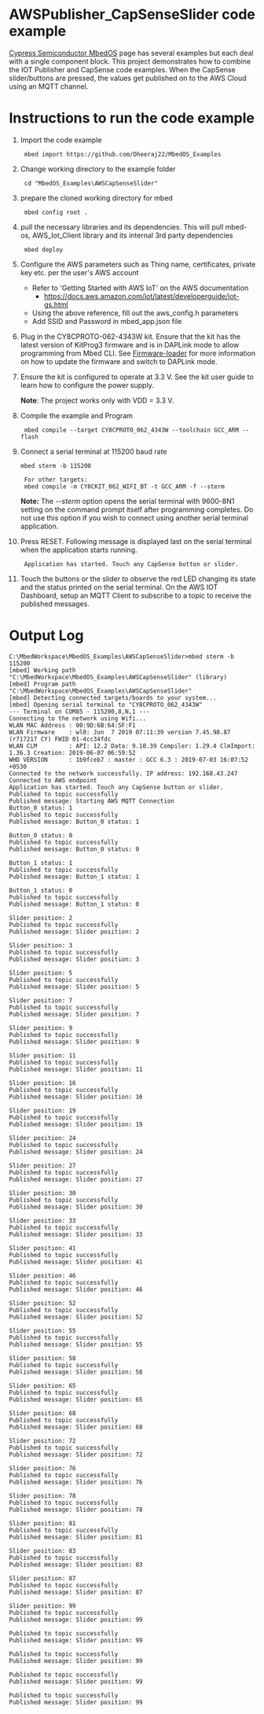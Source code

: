 # AWSPublisher_CapSenseSlider code example
[Cypress Semiconductor MbedOS](https://os.mbed.com/teams/Cypress/) page has several examples but each deal with a single component block. This project demonstrates how to combine the IOT Publisher and CapSense code examples. When the CapSense slider/buttons are pressed, the values get published on to the AWS Cloud using an MQTT channel.

# Instructions to run the code example

1. Import the code example

        mbed import https://github.com/Dheeraj22/MbedOS_Examples

2. Change working directory to the example folder  
   
        cd "MbedOS_Examples\AWSCapSenseSlider"

3. prepare the cloned working directory for mbed
        
        mbed config root .

4. pull the necessary libraries and its dependencies.
This will pull mbed-os, AWS_Iot_Client library and its internal 3rd party dependencies

        mbed deploy

5. Configure the AWS parameters such as Thing name, certificates, private key etc. per the user's AWS account
	- Refer to 'Getting Started with AWS IoT' on the AWS documentation
	    - https://docs.aws.amazon.com/iot/latest/developerguide/iot-gs.html
	- Using the above reference, fill out the aws_config.h parameters
	- Add SSID and Password in mbed_app.json file

6. Plug in the CY8CPROTO-062-4343W kit. Ensure that the kit has the latest version of KitProg3 firmware and is in DAPLink mode to allow programming from Mbed CLI. See [Firmware-loader](https://github.com/cypresssemiconductorco/Firmware-loader) for more information on how to update the firmware and switch to DAPLink mode. 

7. Ensure the kit is configured to operate at 3.3 V. See the kit user guide to learn how to configure the power supply. 

    **Note**: The project works only with VDD = 3.3 V. 

8. Compile the example and Program

        mbed compile --target CY8CPROTO_062_4343W --toolchain GCC_ARM --flash

9. Connect a serial terminal at 115200 baud rate

	```
	mbed sterm -b 115200
	```
	
        For other targets:
        mbed compile -m CY8CKIT_062_WIFI_BT -t GCC_ARM -f --sterm

    **Note:** The *--sterm* option opens the serial terminal with 9600-8N1 setting on the command prompt itself after programming completes. Do not use this option if you wish to connect using another serial terminal application.

9. Press RESET. Following message is displayed last on the serial terminal when the application starts running.

        Application has started. Touch any CapSense button or slider.

10. Touch the buttons or the slider to observe the red LED changing its state and the status printed on the serial terminal. On the AWS IOT Dashboard, setup an MQTT Client to subscribe to a topic to receive the published messages. 

# Output Log
``` 
C:\MbedWorkspace\MbedOS_Examples\AWSCapSenseSlider>mbed sterm -b 115200
[mbed] Working path "C:\MbedWorkspace\MbedOS_Examples\AWSCapSenseSlider" (library)
[mbed] Program path "C:\MbedWorkspace\MbedOS_Examples\AWSCapSenseSlider"
[mbed] Detecting connected targets/boards to your system...
[mbed] Opening serial terminal to "CY8CPROTO_062_4343W"
--- Terminal on COM85 - 115200,8,N,1 ---
Connecting to the network using Wifi...
WLAN MAC Address : 00:9D:6B:64:5F:F1
WLAN Firmware    : wl0: Jun  7 2019 07:11:39 version 7.45.98.87 (r717217 CY) FWID 01-4cc34fdc
WLAN CLM         : API: 12.2 Data: 9.10.39 Compiler: 1.29.4 ClmImport: 1.36.3 Creation: 2019-06-07 06:59:52
WHD VERSION      : 1b9fceb7 : master : GCC 6.3 : 2019-07-03 16:07:52 +0530
Connected to the network successfully. IP address: 192.168.43.247
Connected to AWS endpoint
Application has started. Touch any CapSense button or slider.
Published to topic successfully
Published message: Starting AWS MQTT Connection
Button_0 status: 1
Published to topic successfully
Published message: Button_0 status: 1

Button_0 status: 0
Published to topic successfully
Published message: Button_0 status: 0

Button_1 status: 1
Published to topic successfully
Published message: Button_1 status: 1

Button_1 status: 0
Published to topic successfully
Published message: Button_1 status: 0

Slider position: 2
Published to topic successfully
Published message: Slider position: 2

Slider position: 3
Published to topic successfully
Published message: Slider position: 3

Slider position: 5
Published to topic successfully
Published message: Slider position: 5

Slider position: 7
Published to topic successfully
Published message: Slider position: 7

Slider position: 9
Published to topic successfully
Published message: Slider position: 9

Slider position: 11
Published to topic successfully
Published message: Slider position: 11

Slider position: 16
Published to topic successfully
Published message: Slider position: 16

Slider position: 19
Published to topic successfully
Published message: Slider position: 19

Slider position: 24
Published to topic successfully
Published message: Slider position: 24

Slider position: 27
Published to topic successfully
Published message: Slider position: 27

Slider position: 30
Published to topic successfully
Published message: Slider position: 30

Slider position: 33
Published to topic successfully
Published message: Slider position: 33

Slider position: 41
Published to topic successfully
Published message: Slider position: 41

Slider position: 46
Published to topic successfully
Published message: Slider position: 46

Slider position: 52
Published to topic successfully
Published message: Slider position: 52

Slider position: 55
Published to topic successfully
Published message: Slider position: 55

Slider position: 58
Published to topic successfully
Published message: Slider position: 58

Slider position: 65
Published to topic successfully
Published message: Slider position: 65

Slider position: 68
Published to topic successfully
Published message: Slider position: 68

Slider position: 72
Published to topic successfully
Published message: Slider position: 72

Slider position: 76
Published to topic successfully
Published message: Slider position: 76

Slider position: 78
Published to topic successfully
Published message: Slider position: 78

Slider position: 81
Published to topic successfully
Published message: Slider position: 81

Slider position: 83
Published to topic successfully
Published message: Slider position: 83

Slider position: 87
Published to topic successfully
Published message: Slider position: 87

Slider position: 99
Published to topic successfully
Published message: Slider position: 99

Published to topic successfully
Published message: Slider position: 99

Published to topic successfully
Published message: Slider position: 99

Published to topic successfully
Published message: Slider position: 99

Published to topic successfully
Published message: Slider position: 99
